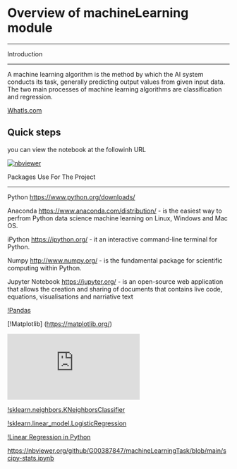 # Overview of machineLearning module

********

Introduction

******

 A machine learning algorithm is the method by which the AI system conducts its task, generally predicting output values from given input data. The two main processes of machine learning algorithms are classification and regression.

 [Whatls.com](https://whatis.techtarget.com/definition/machine-learning-algorithm)

 ## Quick steps

 you can view the notebook at the followinh URL

 [![nbviewer](https://raw.githubusercontent.com/jupyter/design/master/logos/Badges/nbviewer_badge.svg)](https://nbviewer.org/github/G00387847/machineLearningTask/blob/main/machineLearning.ipynb)


Packages Use For The Project

******

Python https://www.python.org/downloads/

Anaconda https://www.anaconda.com/distribution/ - is the easiest way to perfrom Python data science machine learning on Linux, Windows and Mac OS.

iPython https://ipython.org/ - it an interactive command-line terminal for Python.

Numpy http://www.numpy.org/ - is the fundamental package for scientific computing within Python.

Jupyter Notebook https://jupyter.org/ - is an open-source web application that allows the creation and sharing of documents that contains live code, equations, visualisations and narriative text

[!Pandas](https://pandas.pydata.org/)

[!Matplotlib] (https://matplotlib.org/)

![scikit-learn](https://scikit-learn.org/stable/tutorial/index.html)

[!sklearn.neighbors.KNeighborsClassifier](https://scikit-learn.org/stable/modules/generated/sklearn.neighbors.KNeighborsClassifier.html#sklearn.neighbors.KNeighborsClassifier)

[!sklearn.linear_model.LogisticRegression](https://scikit-learn.org/stable/modules/generated/sklearn.linear_model.LogisticRegression.html)

[!Linear Regression in Python](https://realpython.com/linear-regression-in-python/)

https://nbviewer.org/github/G00387847/machineLearningTask/blob/main/scipy-stats.ipynb